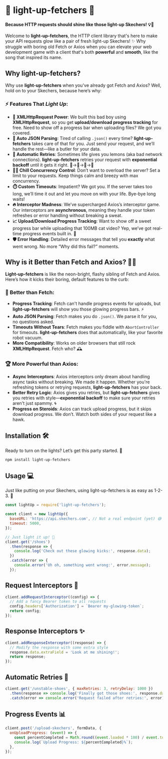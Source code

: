 # 🎇 light-up-fetchers 🎇

#### Because HTTP requests should shine like those light-up Skechers! 💡👟

Welcome to **light-up-fetchers**, the HTTP client library that's here to make your API requests glow like a pair of fresh light-up Skechers! ✨ Why struggle with boring old Fetch or Axios when you can elevate your web development game with a client that's both **powerful** and **smooth**, like the song that inspired its name.

## Why light-up-fetchers?

Why use **light-up-fetchers** when you've already got Fetch and Axios? Well, hold on to your Skechers, because here’s why:

### ⚡ Features That *Light Up*:
- **🚀 XMLHttpRequest Power**: We built this bad boy using **XMLHttpRequest**, so you get **upload/download progress tracking** for free. Need to show off a progress bar when uploading files? We got you covered.
- **🔄 Auto JSON Parsing**: Tired of calling `.json()` every time? **light-up-fetchers** takes care of that for you. Just send your request, and we’ll handle the rest—like a butler for your data.
- **🔁 Automatic Retries**: Sometimes life gives you lemons (aka bad network connections). **light-up-fetchers** retries your request with **exponential backoff** until it gets it right. 🍋→🍋→🍋→🥤
- **🧘‍♂️ Chill Concurrency Control**: Don’t want to overload the server? Set a limit to your requests. Keep things calm and breezy with max concurrency.
- **⏱️ Custom Timeouts**: Impatient? We got you. If the server takes too long, we’ll time it out and let you move on with your life. Bye-bye long waits!
- **🔥 Interceptor Madness**: We’ve supercharged Axios’s interceptor game. Our interceptors are **asynchronous**, meaning they handle your token refreshes or error handling without breaking a sweat.
- **📈 Upload/Download Progress Tracking**: Want to show off a sweet progress bar while uploading that 100MB cat video? Yep, we’ve got real-time progress events built in. 🚀
- **🛡️ Error Handling**: Detailed error messages that tell you **exactly** what went wrong. No more “Why did this fail?” moments.

## Why is it Better than Fetch and Axios? 🎤🎵
**Light-up-fetchers** is like the neon-bright, flashy sibling of Fetch and Axios. Here’s how it kicks their boring, default features to the curb:

### 🥇 Better than Fetch:
- **Progress Tracking**: Fetch can't handle progress events for uploads, but **light-up-fetchers** will show you those glowing progress bars. ⚡️
- **Auto JSON Parsing**: Fetch makes you do `.json()`. We parse it for you, no questions asked.
- **Timeouts Without Tears**: Fetch makes you fiddle with `AbortController` for timeouts. **light-up-fetchers** does that automatically, like your favorite robot vacuum.
- **More Compatibility**: Works on older browsers that still rock **XMLHttpRequest**. Fetch who? 🕰️

### 🏆 More Powerful than Axios:
- **Async Interceptors**: Axios interceptors only dream about handling async tasks without breaking. We made it happen. Whether you're refreshing tokens or retrying requests, **light-up-fetchers** has your back.
- **Better Retry Logic**: Axios gives you retries, but **light-up-fetchers** gives you retries with style—**exponential backoff** to make sure your retries aren't just spammy. 🌀
- **Progress on Steroids**: Axios can track upload progress, but it skips download progress. We don’t. Watch both sides of your request like a hawk.

## Installation 🛠️

Ready to turn on the lights? Let’s get this party started. 🚀

```bash
npm install light-up-fetchers
```

## Usage 💻️

Just like putting on your Skechers, using light-up-fetchers is as easy as 1-2-3. 👟

```javascript
const lightUp = require('light-up-fetchers');

const client = new lightUp({
  baseURL: 'https://api.skechers.com', // Not a real endpoint (yet) 😅
  timeout: 5000,
});

// Just light it up! 🚀
client.get('/shoes')
  .then(response => {
    console.log('Check out these glowing kicks:', response.data);
  })
  .catch(error => {
    console.error('Uh oh, something went wrong:', error.message);
  });
```

## Request Interceptors 🎯

```javascript
client.addRequestInterceptor((config) => {
  // Add a fancy Bearer token to all requests
  config.headers['Authorization'] = `Bearer my-glowing-token`;
  return config;
});
```

## Response Interceptors ✨

```javascript
client.addResponseInterceptor((response) => {
  // Modify the response with some extra style
  response.data.extraField = 'Look at me shining!';
  return response;
});
```

## Automatic Retries 🚀

```javascript
client.get('/unstable-shoes', { maxRetries: 3, retryDelay: 1000 })
  .then(response => console.log('Finally got those shoes:', response.data))
  .catch(error => console.error('Request failed after retries:', error));
```

## Progress Events 📊

```javascript
client.post('/upload-skechers', formData, {
  onUploadProgress: (event) => {
    const percentCompleted = Math.round((event.loaded * 100) / event.total);
    console.log(`Upload Progress: ${percentCompleted}%`);
  },
});
```

